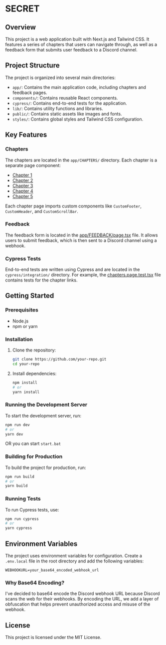 
# SECRET

## Overview

This project is a web application built with Next.js and Tailwind CSS. It features a series of chapters that users can navigate through, as well as a feedback form that submits user feedback to a Discord channel.

## Project Structure

The project is organized into several main directories:

- `app/`: Contains the main application code, including chapters and feedback pages.
- `components/`: Contains reusable React components.
- `cypress/`: Contains end-to-end tests for the application.
- `lib/`: Contains utility functions and libraries.
- `public/`: Contains static assets like images and fonts.
- `styles/`: Contains global styles and Tailwind CSS configuration.

## Key Features

### Chapters

The chapters are located in the `app/CHAPTERS/` directory. Each chapter is a separate page component:

- [Chapter 1](app/CHAPTERS/1/page.tsx)
- [Chapter 2](app/CHAPTERS/2/page.tsx)
- [Chapter 3](app/CHAPTERS/3/page.tsx)
- [Chapter 4](app/CHAPTERS/4/page.tsx)
- [Chapter 5](app/CHAPTERS/5/page.tsx)

Each chapter page imports custom components like `CustomFooter`, `CustomHeader`, and `CustomScrollBar`.

### Feedback

The feedback form is located in the [app/FEEDBACK/page.tsx](app/FEEDBACK/page.tsx) file. It allows users to submit feedback, which is then sent to a Discord channel using a webhook.

### Cypress Tests

End-to-end tests are written using Cypress and are located in the `cypress/integration/` directory. For example, the [chapters.page.test.tsx](cypress/integration/chapters.page.test.tsx) file contains tests for the chapter links.

## Getting Started

### Prerequisites

- Node.js
- npm or yarn

### Installation

1. Clone the repository:
    ```sh
    git clone https://github.com/your-repo.git
    cd your-repo
    ```

2. Install dependencies:
    ```sh
    npm install
    # or
    yarn install
    ```

### Running the Development Server

To start the development server, run:
```sh
npm run dev
# or
yarn dev
```

OR you can start `start.bat`

### Building for Production

To build the project for production, run:
```sh
npm run build
# or
yarn build
```

### Running Tests

To run Cypress tests, use:
```sh
npm run cypress
# or
yarn cypress
```

## Environment Variables

The project uses environment variables for configuration. Create a `.env.local` file in the root directory and add the following variables:

```env
WEBHOOKURL=your_base64_encoded_webhook_url
```

### Why Base64 Encoding?

I've decided to base64 encode the Discord webhook URL because Discord scans the web for their webhooks. By encoding the URL, we add a layer of obfuscation that helps prevent unauthorized access and misuse of the webhook.


## License

This project is licensed under the MIT License.
